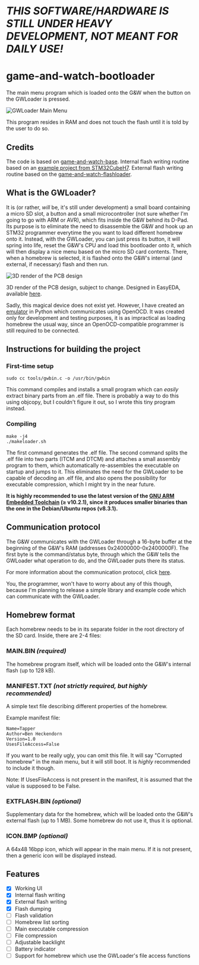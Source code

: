 # _THIS SOFTWARE/HARDWARE IS STILL UNDER HEAVY DEVELOPMENT, NOT MEANT FOR DAILY USE!_

# game-and-watch-bootloader

The main menu program which is loaded onto the G&W when the button on the GWLoader is pressed.

![GWLoader Main Menu](http://gw.prochazka.ml/menu.jpg)

This program resides in RAM and does not touch the flash until it is told by the user to do so.

## Credits

The code is based on [game-and-watch-base](https://github.com/ghidraninja/game-and-watch-base). Internal flash writing routine based on an [example project from STM32CubeH7](https://github.com/STMicroelectronics/STM32CubeH7/tree/master/Projects/STM32H7B3I-DK/Examples/FLASH/FLASH_EraseProgram). External flash writing routine based on the [game-and-watch-flashloader](https://github.com/ghidraninja/game-and-watch-flashloader).

## What is the GWLoader?

It is (or rather, _will_ be, it's still under development) a small board containing a micro SD slot, a button and a small microcontroller (not sure whether I'm going to go with ARM or AVR), which fits inside the G&W behind its D-Pad. Its purpose is to eliminate the need to disassemble the G&W and hook up an STM32 programmer everytime the you want to load different homebrew onto it. Instead, with the GWLoader, you can just press its button, it will spring into life, reset the G&W's CPU and load this bootloader onto it, which will then display a nice menu based on the micro SD card contents. There, when a homebrew is selected, it is flashed onto the G&W's internal (and external, if necessary) flash and then run.

![3D render of the PCB design](http://gw.prochazka.ml/3drender.png)

3D render of the PCB design, subject to change. Designed in EasyEDA, available [here](https://oshwlab.com/Michal_Prochazka/gw_hbloader).

Sadly, this magical device does not exist yet. However, I have created an [emulator](https://github.com/prochazkaml/gwloader-emulator) in Python which communicates using OpenOCD. It was created only for development and testing purposes, it is as impractical as loading homebrew the usual way, since an OpenOCD-compatible programmer is still required to be connected.

## Instructions for building the project

### First-time setup

```
sudo cc tools/gwbin.c -o /usr/bin/gwbin
```

This command compiles and installs a small program which can _easily_ extract binary parts from an .elf file. There is probably a way to do this using objcopy, but I couldn't figure it out, so I wrote this tiny program instead.

### Compiling

```
make -j4
./makeloader.sh
```

The first command generates the .elf file. The second command splits the .elf file into two parts (ITCM and DTCM) and attaches a small assembly program to them, which automatically re-assembles the executable on startup and jumps to it. This eliminates the need for the GWLoader to be capable of decoding an .elf file, and also opens the possibility for executable compression, which I might try in the near future.

**It is highly recommended to use the latest version of the [GNU ARM Embedded Toolchain](https://developer.arm.com/tools-and-software/open-source-software/developer-tools/gnu-toolchain/gnu-rm/downloads) (≥ v10.2.1), since it produces smaller binaries than the one in the Debian/Ubuntu repos (v8.3.1).**

## Communication protocol

The G&W communicates with the GWLoader through a 16-byte buffer at the beginning of the G&W's RAM (addresses 0x24000000-0x2400000F). The first byte is the command/status byte, through which the G&W tells the GWLoader what operation to do, and the GWLoader puts there its status.

For more information about the communication protocol, click [here](https://github.com/prochazkaml/gwloader-emulator/blob/main/Protocol.md).

You, the programmer, won't have to worry about any of this though, because I'm planning to release a simple library and example code which can communicate with the GWLoader.

## Homebrew format

Each homebrew needs to be in its separate folder in the root directory of the SD card. Inside, there are 2-4 files:

### MAIN.BIN _(required)_

The homebrew program itself, which will be loaded onto the G&W's internal flash (up to 128 kB).

### MANIFEST.TXT _(not strictly required, but highly recommended)_

A simple text file describing different properties of the homebrew.

Example manifest file:

```
Name=Tapper
Author=Ben Heckendorn
Version=1.0
UsesFileAccess=False
```

If you want to be really ugly, you can omit this file. It will say "Corrupted homebrew" in the main menu, but it will still boot. It is _highly_ recommended to include it though.

Note: If UsesFileAccess is not present in the manifest, it is assumed that the value is supposed to be False.

### EXTFLASH.BIN _(optional)_

Supplementary data for the homebrew, which will be loaded onto the G&W's external flash (up to 1 MB). Some homebrew do not use it, thus it is optional.

### ICON.BMP _(optional)_

A 64x48 16bpp icon, which will appear in the main menu. If it is not present, then a generic icon will be displayed instead.

## Features

- [X] Working UI
- [X] Internal flash writing
- [X] External flash writing
- [X] Flash dumping
- [ ] Flash validation
- [ ] Homebrew list sorting
- [ ] Main executable compression
- [ ] File compression
- [ ] Adjustable backlight
- [ ] Battery indicator
- [ ] Support for homebrew which use the GWLoader's file access functions
